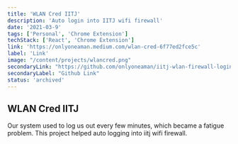 ```yaml
---
title: 'WLAN Cred IITJ'
description: 'Auto login into IITJ wifi firewall'
date: '2021-03-9'
tags: ['Personal', 'Chrome Extension']
techStack: ['React', 'Chrome Extension']
link: 'https://onlyoneaman.medium.com/wlan-cred-6f77ed2fce5c'
label: 'Link'
image: "/content/projects/wlancred.png"
secondaryLink: "https://github.com/onlyoneaman/iitj-wlan-firewall-login"
secondaryLabel: "Github Link"
status: 'archived'
---
```


## WLAN Cred IITJ

Our system used to log us out every few minutes, which became a fatigue problem.
This project helped auto logging into iitj wifi firewall.
